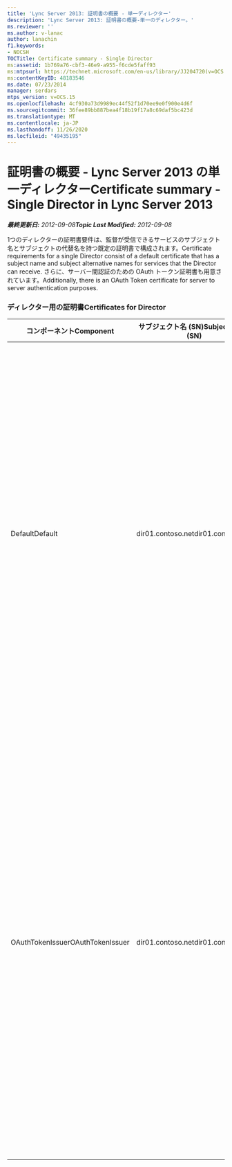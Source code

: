 ```yaml
---
title: 'Lync Server 2013: 証明書の概要 - 単一ディレクター'
description: 'Lync Server 2013: 証明書の概要-単一のディレクター。'
ms.reviewer: ''
ms.author: v-lanac
author: lanachin
f1.keywords:
- NOCSH
TOCTitle: Certificate summary - Single Director
ms:assetid: 1b769a76-cbf3-46e9-a955-f6cde5faff93
ms:mtpsurl: https://technet.microsoft.com/en-us/library/JJ204720(v=OCS.15)
ms:contentKeyID: 48183546
ms.date: 07/23/2014
manager: serdars
mtps_version: v=OCS.15
ms.openlocfilehash: 4cf930a73d9989ec44f52f1d70ee9e0f900e4d6f
ms.sourcegitcommit: 36fee89bb887bea4f18b19f17a8c69daf5bc423d
ms.translationtype: MT
ms.contentlocale: ja-JP
ms.lasthandoff: 11/26/2020
ms.locfileid: "49435195"
---
```

# <a name="certificate-summary---single-director-in-lync-server-2013"></a><span data-ttu-id="74e27-103">証明書の概要 - Lync Server 2013 の単一ディレクター</span><span class="sxs-lookup"><span data-stu-id="74e27-103">Certificate summary - Single Director in Lync Server 2013</span></span>

<div data-xmlns="http://www.w3.org/1999/xhtml">

<div class="topic" data-xmlns="http://www.w3.org/1999/xhtml" data-msxsl="urn:schemas-microsoft-com:xslt" data-cs="https://msdn.microsoft.com/">

<div data-asp="https://msdn2.microsoft.com/asp">



</div>

<div id="mainSection">

<div id="mainBody"><span data-ttu-id="74e27-104">

<span> </span></span><span class="sxs-lookup"><span data-stu-id="74e27-104">

<span> </span></span></span>

<span data-ttu-id="74e27-105">_**最終更新日:** 2012-09-08_</span><span class="sxs-lookup"><span data-stu-id="74e27-105">_**Topic Last Modified:** 2012-09-08_</span></span>

<span data-ttu-id="74e27-106">1つのディレクターの証明書要件は、監督が受信できるサービスのサブジェクト名とサブジェクトの代替名を持つ既定の証明書で構成されます。</span><span class="sxs-lookup"><span data-stu-id="74e27-106">Certificate requirements for a single Director consist of a default certificate that has a subject name and subject alternative names for services that the Director can receive.</span></span> <span data-ttu-id="74e27-107">さらに、サーバー間認証のための OAuth トークン証明書も用意されています。</span><span class="sxs-lookup"><span data-stu-id="74e27-107">Additionally, there is an OAuth Token certificate for server to server authentication purposes.</span></span>

### <a name="certificates-for-director"></a><span data-ttu-id="74e27-108">ディレクター用の証明書</span><span class="sxs-lookup"><span data-stu-id="74e27-108">Certificates for Director</span></span>

<table>
<colgroup>
<col style="width: 25%" />
<col style="width: 25%" />
<col style="width: 25%" />
<col style="width: 25%" />
</colgroup>
<thead>
<tr class="header">
<th><span data-ttu-id="74e27-109">コンポーネント</span><span class="sxs-lookup"><span data-stu-id="74e27-109">Component</span></span></th>
<th><span data-ttu-id="74e27-110">サブジェクト名 (SN)</span><span class="sxs-lookup"><span data-stu-id="74e27-110">Subject name (SN)</span></span></th>
<th><span data-ttu-id="74e27-111">サブジェクトの代替名 (SAN)</span><span class="sxs-lookup"><span data-stu-id="74e27-111">Subject alternative names (SAN)</span></span></th>
<th><span data-ttu-id="74e27-112">コメント</span><span class="sxs-lookup"><span data-stu-id="74e27-112">Comments</span></span></th>
</tr>
</thead>
<tbody>
<tr class="odd">
<td><p><span data-ttu-id="74e27-113">Default</span><span class="sxs-lookup"><span data-stu-id="74e27-113">Default</span></span></p></td>
<td><p><span data-ttu-id="74e27-114">dir01.contoso.net</span><span class="sxs-lookup"><span data-stu-id="74e27-114">dir01.contoso.net</span></span></p></td>
<td><p><span data-ttu-id="74e27-115">dir01.contoso.net</span><span class="sxs-lookup"><span data-stu-id="74e27-115">dir01.contoso.net</span></span></p>
<p><span data-ttu-id="74e27-116">dialin.contoso.com</span><span class="sxs-lookup"><span data-stu-id="74e27-116">dialin.contoso.com</span></span></p>
<p><span data-ttu-id="74e27-117">meet.contoso.com</span><span class="sxs-lookup"><span data-stu-id="74e27-117">meet.contoso.com</span></span></p>
<p><span data-ttu-id="74e27-118">lyncdiscoverinternal.contoso.com</span><span class="sxs-lookup"><span data-stu-id="74e27-118">lyncdiscoverinternal.contoso.com</span></span></p>
<p><span data-ttu-id="74e27-119">lyncdiscover.contoso.com</span><span class="sxs-lookup"><span data-stu-id="74e27-119">lyncdiscover.contoso.com</span></span></p>
<p><span data-ttu-id="74e27-120">(必要に応じて) \*. contoso.com</span><span class="sxs-lookup"><span data-stu-id="74e27-120">(Optionally) \*.contoso.com</span></span></p></td>
<td><p><span data-ttu-id="74e27-121">ディレクター証明書は、内部管理の証明機関 (CA) またはパブリック CA から要求することができます。</span><span class="sxs-lookup"><span data-stu-id="74e27-121">Director certificates can be requested from either an internally managed certification authority (CA) or from a public CA.</span></span></p>
<p><span data-ttu-id="74e27-122">ディレクターは、境界サーバーまたはエッジサーバーのリバースプロキシからの要求に応答します。</span><span class="sxs-lookup"><span data-stu-id="74e27-122">The Director responds to requests from the reverse proxy in the perimeter or from the Edge Server.</span></span> <span data-ttu-id="74e27-123">内部クライアントでは、監督は使用されません。</span><span class="sxs-lookup"><span data-stu-id="74e27-123">Internal clients will not use the Director.</span></span></p>
<p><span data-ttu-id="74e27-124">または、単純な Url のワイルドカードエントリ</span><span class="sxs-lookup"><span data-stu-id="74e27-124">Or, a wildcard entry for the simple URLs</span></span></p></td>
</tr>
<tr class="even">
<td><p><span data-ttu-id="74e27-125">OAuthTokenIssuer</span><span class="sxs-lookup"><span data-stu-id="74e27-125">OAuthTokenIssuer</span></span></p></td>
<td><p><span data-ttu-id="74e27-126">dir01.contoso.net</span><span class="sxs-lookup"><span data-stu-id="74e27-126">dir01.contoso.net</span></span></p></td>
<td><p><span data-ttu-id="74e27-127">エントリがありません</span><span class="sxs-lookup"><span data-stu-id="74e27-127">No Entry</span></span></p></td>
<td><div>

> [!IMPORTANT]  
> <span data-ttu-id="74e27-128">最小のキー長は1024ですが、最小の推奨されるキーの長さは2048ビットであるという警告が表示されることがあります。</span><span class="sxs-lookup"><span data-stu-id="74e27-128">Note that the minimum key length is 1024, but you may receive a warning that the minimum recommended key length is 2048 bits.</span></span>


</div>
<p><span data-ttu-id="74e27-129">OAuthTokenIssuer 証明書は、大規模な環境でサーバーを認証することを目的とした単一目的の証明書であり、内部 CA またはパブリック CA から要求することができます。</span><span class="sxs-lookup"><span data-stu-id="74e27-129">The OAuthTokenIssuer certificate is a single-purpose certificate for the purpose of authenticating servers in a large-scale environment, and can be requested from an internal CA or from a public CA.</span></span> <span data-ttu-id="74e27-130">証明書が必要です。</span><span class="sxs-lookup"><span data-stu-id="74e27-130">The certificate is required.</span></span></p><span data-ttu-id="74e27-131"></td>
</tr>
</tbody>
</table>


</div>

<span> </span>

</div>

</div>

</span><span class="sxs-lookup"><span data-stu-id="74e27-131"></td>
</tr>
</tbody>
</table>


</div>

<span> </span>

</div>

</div>

</span></span></div>

